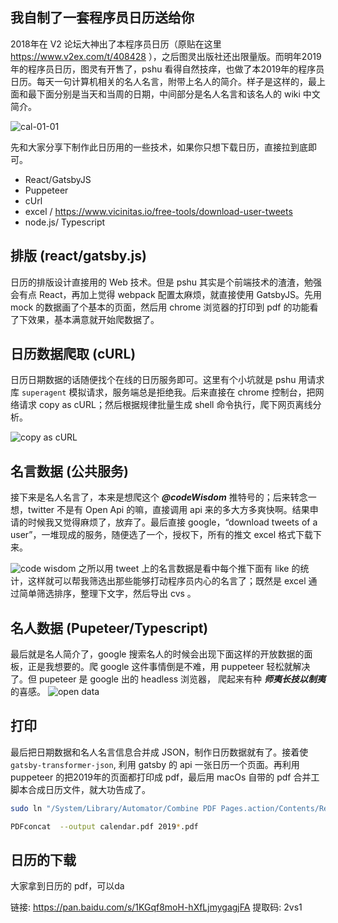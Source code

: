 我自制了一套程序员日历送给你
---

2018年在 V2 论坛大神出了本程序员日历（原贴在这里 https://www.v2ex.com/t/408428 ），之后图灵出版社还出限量版。而明年2019年的程序员日历，图灵有开售了，pshu 看得自然技痒，也做了本2019年的程序员日历。每天一句计算机相关的名人名言，附带上名人的简介。样子是这样的，最上面和最下面分别是当天和当周的日期，中间部分是名人名言和该名人的 wiki 中文简介。

![cal-01-01](http://cdn2.51ulong.com/18-11-14/98547659.jpg)

先和大家分享下制作此日历用的一些技术，如果你只想下载日历，直接拉到底即可。

* React/GatsbyJS
* Puppeteer
* cUrl
* excel / https://www.vicinitas.io/free-tools/download-user-tweets
* node.js/ Typescript

## 排版 (react/gatsby.js)
日历的排版设计直接用的 Web 技术。但是 pshu 其实是个前端技术的渣渣，勉强会有点 React，再加上觉得 webpack 配置太麻烦，就直接使用 GatsbyJS。先用 mock 的数据画了个基本的页面，然后用 chrome 浏览器的打印到 pdf 的功能看了下效果，基本满意就开始爬数据了。

## 日历数据爬取 (cURL)
日历日期数据的话随便找个在线的日历服务即可。这里有个小坑就是 pshu 用请求库 `superagent` 模拟请求，服务端总是拒绝我。后来直接在 chrome 控制台，把网络请求 copy as cURL；然后根据规律批量生成 shell 命令执行，爬下网页离线分析。

![copy as cURL ](http://cdn2.51ulong.com/18-11-14/45994991.jpg)

## 名言数据 (公共服务)
接下来是名人名言了，本来是想爬这个 ***@codeWisdom*** 推特号的；后来转念一想，twitter 不是有 Open Api 的嘛，直接调用 api 来的多大方多爽快啊。结果申请的时候我又觉得麻烦了，放弃了。最后直接 google，“download tweets of a user”，一堆现成的服务，随便选了一个，授权下，所有的推文 excel 格式下载下来。

![code wisdom](http://cdn2.51ulong.com/18-11-9/94816503.jpg)
之所以用 tweet 上的名言数据是看中每个推下面有 like 的统计，这样就可以帮我筛选出那些能够打动程序员内心的名言了；既然是 excel 通过简单筛选排序，整理下文字，然后导出 cvs 。

## 名人数据 (Pupeteer/Typescript)

最后就是名人简介了，google 搜索名人的时候会出现下面这样的开放数据的面板，正是我想要的。爬 google 这件事情倒是不难，用 puppeteer 轻松就解决了。但 pupeteer 是 google 出的 headless 浏览器， 爬起来有种 ***师夷长技以制夷*** 的喜感。
![open data](http://cdn2.51ulong.com/18-11-10/55195630.jpg)

## 打印

最后把日期数据和名人名言信息合并成 JSON，制作日历数据就有了。接着使 `gatsby-transformer-json`, 利用 gatsby 的 api 一张日历一个页面。再利用 puppeteer 的把2019年的页面都打印成 pdf，最后用 macOs 自带的 pdf 合并工脚本合成日历文件，就大功告成了。

```bash
sudo ln "/System/Library/Automator/Combine PDF Pages.action/Contents/Resources/join.py" PDFconcat

PDFconcat  --output calendar.pdf 2019*.pdf
```

## 日历的下载

大家拿到日历的 pdf，可以da

链接: https://pan.baidu.com/s/1KGqf8moH-hXfLjmygagjFA 
提取码: 2vs1 
<!--stackedit_data:
eyJoaXN0b3J5IjpbLTEzMzk4MzU3NTMsLTEwODU0NDUwMTYsLT
c1OTU1Nzg5NiwtNjU2NjU2NzMsLTQwMDg4NjgxNSwyNTUxMzE5
MDYsMjU1NTkwNzcwLDUxMDc2MjMyMiwtMTIzMDMwNDM5NywtOT
kyNDY3Mzc5LC0xMjE1MjQ4Nzg5LDg4NDY3MTgzNywxNTk1NTgy
Nzg2LDEzNjAzMzY2MTIsLTI2NjI0Njg5MCwtMTU2NDc2MzgzNi
w4Mjc5OTQwMjcsNzY0NDkxOTU4XX0=
-->